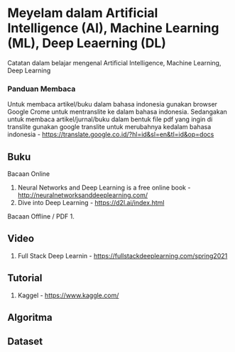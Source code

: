 # Meyelam dalam Artificial Intelligence (AI), Machine Learning (ML), Deep Leaerning (DL)
Catatan dalam belajar mengenal Artificial Intelligence, Machine Learning, Deep Learning

### Panduan Membaca
Untuk membaca artikel/buku dalam bahasa indonesia gunakan browser Google Crome untuk mentranslite ke dalam bahasa indonesia. Sedangakan untuk membaca artikel/jurnal/buku dalam bentuk file pdf yang ingin di translite gunakan google translite untuk merubahnya kedalam bahasa indonesia - https://translate.google.co.id/?hl=id&sl=en&tl=id&op=docs

## Buku
Bacaan Online
1. Neural Networks and Deep Learning is a free online book - http://neuralnetworksanddeeplearning.com/
2. Dive into Deep Learning - https://d2l.ai/index.html 

Bacaan Offline / PDF
1. 

## Video
1. Full Stack Deep Learnin - https://fullstackdeeplearning.com/spring2021

## Tutorial 
1. Kaggel - https://www.kaggle.com/
## Algoritma 

## Dataset





